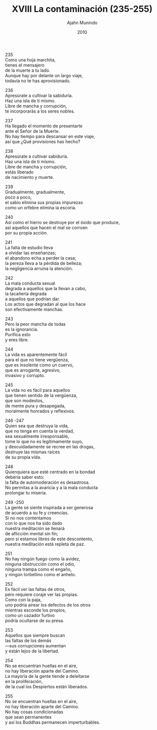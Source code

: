 ﻿---
author: "Ajahn Munindo"
title: "XVIII La contaminación (235-255)"
booktitle: "Un Dhammapada para la Contemplación"
source: "https://forestsangha.org/teachings/books/un-dhammapada-para-la-contemplacion?language=Espa%C3%B1ol"
license: "BY-NC-ND"
publisher: "dhammamagga"
date: 2010
pubyear: 2010 
weight: 18
draft: false
googleAnalytics: UA-133551776-1
---  

235  
Como una hoja marchita,  
tienes el mensajero  
de la muerte a tu lado.  
Aunque hay por delante un largo viaje,  
todavía no te has aprovisionado.  

236  
Apresúrate a cultivar la sabiduría.  
Haz una isla de ti mismo.  
Libre de mancha y corrupción,  
te incorporarás a los seres nobles.    

237  
Ha llegado el momento de presentarte  
ante el Señor de la Muerte.  
No hay tiempo para descansar en este viaje,  
así que ¿Qué provisiones has hecho?  

238  
Apresúrate a cultivar sabiduría.  
Haz una isla de ti mismo.  
Libre de mancha y corrupción,  
estás liberado  
de nacimiento y muerte.  

239  
Gradualmente, gradualmente,  
poco a poco,  
el sabio elimina sus propias impurezas  
como un orfebre elimina la escoria.   

240  
Así como el hierro se destruye por el óxido que produce,  
así aquellos que hacen el mal se corroen  
por su propia acción.  

241  
La falta de estudio lleva  
a olvidar las enseñanzas;  
el abandono echa a perder la casa;  
la pereza lleva a la pérdida de belleza;  
la negligencia arruina la atención.  

242  
La mala conducta sexual  
degrada a aquellos que la llevan a cabo,  
la tacañería degrada  
a aquellos que podrían dar.  
Los actos que degradan al que los hace  
son efectivamente manchas.  

243  
Pero la peor mancha de todas  
es la ignorancia.  
Purifíca esto  
y eres libre.  

244  
La vida es aparentemente fácil  
para el que no tiene vergüenza,  
que es insolente como un cuervo,  
que es arrogante, agresivo,  
invasivo y corrupto.  

245  
La vida no es fácil para aquellos  
que tienen sentido de la vergüenza,  
que son modestos,  
de mente pura y desapegada,  
moralmente honrados y reflexivos.  

246 -247  
Quien sea que destruya la vida,  
que no tenga en cuenta la verdad,  
sea sexualmente irresponsable,  
tome lo que no es legítimamente suyo,  
y descuidadamente se recree en las drogas,  
destruye las mismas raíces  
de su propia vida.  

248  
Quienquiera que esté centrado en la bondad  
debería saber esto:  
la falta de automoderación es desastrosa.  
No permitas a la avaricia y a la mala conducta  
prolongar tu miseria.  

249 -250  
La gente se siente inspirada a ser generosa  
de acuerdo a su fe y creencias.  
Si no nos contentamos  
con lo que nos ha sido dado  
nuestra meditación se llenará  
de aflicción mental sin fin;  
pero si estamos libres de este descontento,  
nuestra meditación está repleta de paz.  

251  
No hay ningún fuego como la avidez,  
ninguna obstrucción como el odio,  
ninguna trampa como el engaño,  
y ningún torbellino como el anhelo.  

252  
Es fácil ver las faltas de otros,  
pero requiere coraje ver las propias.  
Como con la paja,  
uno podría airear los defectos de los otros  
mientras esconde los propios,  
como un cazador furtivo  
podría ocultarse de su presa.  

253  
Aquellos que siempre buscan  
las faltas de los demás  
—sus corrupciones aumentan  
y están lejos de la libertad.  

254  
No se encuentran huellas en el aire,  
no hay liberación aparte del Camino.  
La mayoría de la gente tiende a deleitarse  
en la proliferación,  
de la cual los Despiertos están liberados.    

255  
No se encuentran huellas en el aire,  
no hay liberación aparte del Camino.  
No hay cosas condicionadas  
que sean permanentes  
y así los Buddhas permanecen imperturbables.  
